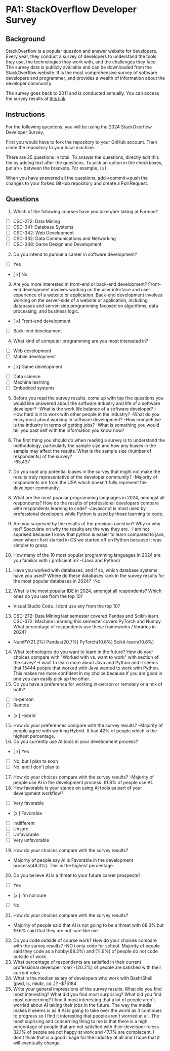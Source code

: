 
# PA1: StackOverflow Developer Survey

## Background

StackOverflow is a popular question and answer website for developers. Every year, they conduct a survey of developers to understand the tools they use, the technologies they work with, and the challenges they face. The survey data is publicly available and can be downloaded from the StackOverflow website. It is the most comprehensive survey of software developers and programmer, and provides a wealth of information about the developer community. 

The survey goes back to 2011 and is conducted annually. You can access the survey results at [this link](https://survey.stackoverflow.co/). 

## Instructions 

For the following questions, you will be using the 2024 StackOverflow Developer Survey. 

First you would have to fork the repository to your GitHub account. Then clone the repository to your local machine.

There are 25 questions in total. To answer the questions, directly edit this file by adding text after the questions. To pick an option in the checkboxes, put an `x` between the brackets. For example, `[x]`. 

When you have answered all the questions, add->commit->push the changes to your forked GitHub repository and create a Pull Request. 

## Questions

1. Which of the following courses have you taken/are taking at Furman? 

- [ ] CSC-272: Data Mining
- [ ] CSC-341: Database Systems
- [ ] CSC-342: Web Development
- [ ] CSC-332: Data Communications and Networking
- [ ] CSC-348: Game Design and Development

2. Do you intend to pursue a career in software development?

- [ ] Yes
- [ x] No

3. Are you more interested in front-end or back-end development? Front-end development involves working on the user interface and user experience of a website or application. Back-end development involves working on the server-side of a website or application, including databases and server-side programming focused on algorithms, data processing, and business logic.

- [ x] Front-end development
- [ ] Back-end development

4. What kind of computer programming are you most interested in?

- [ ] Web development
- [ ] Mobile development
- [ x] Game development
- [ ] Data science
- [ ] Machine learning
- [ ] Embedded systems 

5. Before you read the survey results, come up with top five questions you would like answered about the software industry and life of a software developer? 
-What is the work life balance of a software developer?
-How hard is it to work with other people in the industry?
-What do you enjoy most about working in software development?
-How competitive is the industry in terms of getting jobs?
-What is something you would tell you past self with the information you know now? 

6. The first thing you should do when reading a survey is to understand the methodology, particularly the sample size and how any biases in the sample may affect the results. What is the sample size (number of respondents) of the survey?  
-65,437
7. Do you spot any potential biases in the survey that might not make the results truly representative of the developer community?
-Majority of respondents are from the USA which doesn't fully represent the developer community.
8. What are the most popular programming languages in 2024, amongst all respondents? How do the results of professional developers compare with respondents learning to code?
-Javascript is most used by professional developers while Python is used by those learning to code.
9. Are you surprised by the results of the previous question? Why or why not? Speculate on why the results are the way they are.
-I am not suprised because I know that python is easier to learn compared to java, even when i fisrt started in CS we started off on Python because it was simpler to grasp.
10. How many of the 10 most popular programming languages in 2024 are you familiar with / proficient in?
-(Java and Python)
11. Have you worked with databases, and if so, which database systems have you used? Where do these databases rank in the survey results for the most popular databases in 2024?
-No.
12. What is the most popular IDE in 2024, amongst all respondents? Which ones do you use from the top 10?
- Visual Studio Code. I dont use any from the top 10?
13. CSC-272: Data Mining last semester covered Pandas and Scikit-learn. CSC-372: Machine Learning this semester covers PyTorch and Numpy. What percentage of respondents use these frameworks / libraries in 2024?
- NumPY(21.2%) Pandas(20.7%) PyTorch(10.6%) Scikit-learn(10.6%)
14. What technologies do you want to learn in the future? How do your choices compare with "Worked with vs. want to work" with section of the suvey? 
-I want to learn more about Java and Python and it seems that 15444 people that worked with Java wanted to work with Python. This makes me more confident in my choice because if you are good in one you can easily pick up the other.
15. Do you have a preference for working in-person or remotely or a mix of both? 

- [ ] In-person
- [ ] Remote
- [x ] Hybrid

15. How do your preferences compare with the survey results?
-Majority of people agree with working Hybrid. It had 42% of people which is the highest percentage.
16. Do you currently use AI tools in your development process? 

- [ x] Yes
- [ ] No, but I plan to soon 
- [ ] No, and I don't plan to

17. How do your choices compare with the survey results?
-Majority of people use AI in the development process. 61.8% of people use AI.
18. How favorable is your stance on using AI tools as part of your development workflow?

- [ ] Very favorable
- [x ] Favorable
- [ ] Indifferent
- [ ] Unsure 
- [ ] Unfavorable
- [ ] Very unfavorable

19. How do your choices compare with the survey results?
- Majority of people say AI is Favorable in the development process(48.3%). This is the highest percentage.
20. Do you believe AI is a threat to your future career prospects?

- [ ] Yes
- [x ] I'm not sure
- [ ] No

21. How do your choices compare with the survey results?
- Majority of people said that AI is not going to be a threat with 68.3% but 19.6% said that they are not sure like me.
22. Do you code outside of course work? How do your choices compare with the survey results?
-NO i only code for school. Majority of people said they code as a hobby(68.3%) and (11.9%) of people do not code outside of work.
23. What percentage of respondents are satisfied in their current professional developer role?
-(20.2%) of people are satisfied with their current roles
24. What is the median salary of developers who work with Bash/Shell (pwd, ls, mkdir, cd..)? 
-$75184
25. Write your general impressions of the survey results. What did you find most interesting? What did you find most surprising? What did you find most concerning?
I find it most interesting that a lot of people aren't worried about AI taking their jobs in the future. The way the media makes it seems is as if AI is going to take over the world as it continues to progress so I find it interesting that people aren't worried at all. The most suprising and concerning thing to me is that there is a high percentage of people that are not satisfied with thier developer roless 32.1% of people are not happy at work and 47.7% are complacent. I don't think that is a good image for the industry at all and I hope that it will eventually change.

